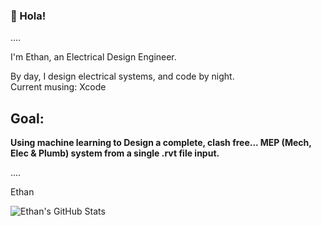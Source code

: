 ### 👋 Hola!

....

I'm Ethan, an Electrical Design Engineer. 

By day, I design electrical systems, and code by night.    
Current musing: Xcode


## **Goal:** ##
**Using machine learning to Design a complete, clash free... MEP (Mech, Elec & Plumb) system from a single .rvt file input.**

....
  
Ethan





![Ethan's GitHub Stats](https://github-readme-stats.vercel.app/api?username=stodian&show_icons=true&theme=radical)

